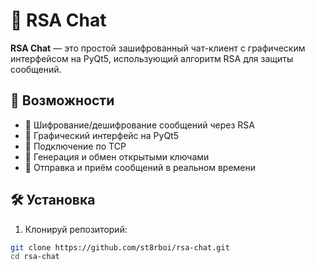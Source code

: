 # 💬 RSA Chat

**RSA Chat** — это простой зашифрованный чат-клиент с графическим интерфейсом на PyQt5, использующий алгоритм RSA для защиты сообщений.

## 🚀 Возможности

- 🔐 Шифрование/дешифрование сообщений через RSA
- 💬 Графический интерфейс на PyQt5
- 📡 Подключение по TCP
- 🔑 Генерация и обмен открытыми ключами
- 📨 Отправка и приём сообщений в реальном времени

## 🛠 Установка

1. Клонируй репозиторий:

```bash
git clone https://github.com/st8rboi/rsa-chat.git
cd rsa-chat
